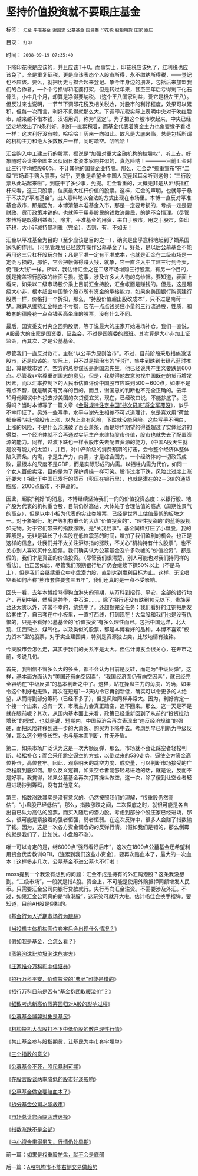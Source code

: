 # 坚持价值投资就不要跟庄基金

标签： `汇金` `平准基金` `谢国忠` `公墓基金` `国资委` `印花税` `股指期货` `庄家` `跟庄` 

目录： `打印`

时间： `2008-09-19 07:35:40`

下降印花税是应该的，并且应该T＋0。而事实上，印花税应该免了，红利税也应该免了，全是重复征税，更是应该表态个人股市所得，永不缴纳所得税，——登记也不应该。要么，就把历史亏损合起来登记。象今年身边的朋友，包括后来加盟我们的合作者，一个个亏损得和老婆打架，但是转过年来，甚至三年后亏得剩下化石骨头，小牛几个月，却算是净得要纳税。（这个王八国家利益，爱它是极左王八）。但反过来也说明，一节节下调印花税及相关税收，对股市的利好程度，效果可以累积，但每一次而言，利好不见得就那么大。下调印花税实际上表明中央对于吹红股市，越来越不惜本钱，汉语用词，称为“坚定”。为了把这个股市吹起来，中央已经坚定地发出了N条利好。利好一直累积着，而基金代表着资金主力也象耍猴子看戏一样：这次利好没有啦，哈哈哈！历来一向如此。故凡是大底来临，总是包括所谓的机构主力和绝大多数散户一样，同时踏空。哈哈哈！

汇金购入中工建三行的股票，据说是“加强对重大金融机构的控股权”，听上去，好象随时会让美帝国主义伙同日本资本家购并似的，真危险呐！————目前汇金对此三行平均控股60%，不计其他的国营企业持股。那么，汇金之“郑重宣布”在“二级”市场着手购入股票，似乎，更象是希望全中国人民竖起耳朵听到这句：“三行股票从此站起来啦”。到底干了多少事，免提。汇金看重的，大概无非是从沪综指杠杆来看，这三只股票，位属最大杠杆价值的股票。这样，汇金的声明，也就等于悬于不决的“平准基金”，出人意料地以合法的方式出现在市场里。本博一直反对平准基金救市，那是因为，本博清楚本准基金入市，那是一定要亏损的，亏损一定是要财政、货币政策冲销的，也就等于用非股民的钱救济股民，的确不合情理。（尽管本博将是既得利益者）。除非，平准基金的用资，来自于股市，用之于股市，象印花税，大小非减持暴利税（完全），否则，有，不如无！

汇金以平准基金为目的（至少应该是目的之一），确实是出乎意料地起到了嫡系国家队的作用。（可见管理层已经放弃操作公墓基金了）。好处，是以后公墓基金不能再用这三只杠杆股玩杂技；凡是平准一定有平准成本，也就是汇金在二级市场是一定会亏损的，那怕，它会把帐做得赚大钱，就象，它一直注入中工建三行到今天，仍“赚大钱”一样。所以，我估计汇金之在二级市场增购三行股票，有另一个目的，就是掩盖银行股改的帐面亏损。这事，涉及许多大人物的乌纱帽。要知道，表面上看来，如果以二级市场股价乘上目前汇金持股，汇金帐面是赚钱的。但是，这是超级大小非，根本超出中国整个股市所有资金的承接能力，如果象美国银行购买建行股票一样，价格打一个折扣，那么，“持股价值超出股改成本”，只不过是南苛一梦。就算从维持汇金帐面不亏损，它花一点点钱买住小量的三行流通股，性质，和被套的德隆花一点点钱买高坐庄的股票，没有什么不同。

最后，国资委支付央企回购股票，等于说最大的庄家开始进场补仓。我们一直说，A股最大的庄家是国资委，证监会，不过是国资委的跟班。其次算是大小非加上证监会，再其次，才是公墓基金。

尽管我们一直反对救市，主张“以公平为原则治市”。不过，目前阶段采取措施激活股市，还是应该的。实际上，只不过是把治市的“利好”，集中到跌到七绿八蓝时推出，算是救市罢了。空方的总参谋长是谢国忠先生，他已经说共产主义要跌到600点。尽管我非常尊重谢国忠的意见，但是，我觉得他故意忽视中国既在的货币增发因素，而以汇率控制下的人民币估值评价中国股市应跌到500－600点，如果不是有点不智，就是确实有另样的目的。而且，谢国忠的判断也不完全正确的。去年10月他建议中外投去抄美国的次贷便宜货，现在，已经改口说，不能抄底了。记得吗？当时本博写了一篇文章《[金融规律注定中国“抄次贷底”将全军覆没](../../../2008/2/28/金融规律注定中国“抄次贷底”将全军覆没.md)》，似乎不幸印证了。另外一些写手，水平与谢先生相差不可以道理计，总是喜欢用“荷兰郁金香”来比喻股市上涨，以为上涨有风险，下跌就没能风险。这些写手不明白，上涨的风险，不是什么泡沫破了百业萧条，而是炒作期望的得益超过了实体经济的得益，一个经济体就不会再通过实际生产来维持股市价值，股市也就失去了配置资源的能力。同样，过渡下跌也一样令股市失去配置资源的能力，（中国A股天生就是没有能力的太监），并且，对中产阶级的消费预期的打击，会令整个经济体整体陷入萧条。内需，才是生产力，内需，才是综合国力。一个经济体的一切政策成败，最根本的尺度不是GDP，而是实际形成的内需。以牺牲内需为代价，如同一个女人百般卖淫，目的是为了保护贞操一样可笑。股市过度下跌，风险比过度上涨还要大！相比于中国已发行的货币（积压在银行里），也就是潜在的2－3倍的通货膨胀，2000点股市，不算高的。

因此，超脱“利好”的消息，本博继续坚持我们一向的价值投资态度：以银行股、地产股为代表的机构重仓股，目前仍然高估，大体处于合理估值的高点（周期性景气的高点），但是以中小板为代表的实业类股票，已经是世界上估值最低的板块之一。对于象银行、地产等机构重仓的大盘“价值投资的”、“理性投资的”的蓝筹股视如无物。对于它们带来的指数涨跌，是“关我屁事”。基金同样打压了小盘股，我的理解是，无非是延长了小盘股在低位震荡的时间，增加了我们盈利的机会。也正是这样的信念，让我们并不太关注沪综指的涨跌，不关心“机构持有什么股票”，也不关心别人喜欢买什么股票。我们确实认为公墓基金及许多吹嘘的“价值投资”，都是假的，我们才是真正的价值投资。（尽管我们很清楚，别人可能也对我们持同样的看法）。也正因如此，尽管我们预期银行地产仍会继续下探50%以上（不是马上），但是我们会继续重仓中小盘潜力股，直到达到赢利目标为止。这样，无论唱空者如何声称“熊市套住要套三五年”，我们还真的是一点不受影响。

回头一看，去年本博给骂得狗血淋头的预期，从万科到招行、平安，全部的银行地产，再到中铝，然后是神华，中石油……，除了招行还没有跌到10元以下，贵族茅台还太贵以外，非常不幸的，统统中了。还超额完全任务：我们看好的江铜把朋友给套住了，自已套在中小板里，一直打西线，打到现在！大盘股和我们也是没有仇恨的，只是不看好公墓基金的“价值投资”有多么理性而已。包括中国远洋，北大荒、江西铜业、煤气化，以及类似的股票，都是本博看好的品种。本博不喜欢“权力资本”型的股票，对于实业建国类，特别是资源独占类，比较地情有独钟。

今天股市会怎么走，其实于我们的关系不是太大。但估计博友会很关心，在开市之前，多说几句。

首先，我相信不管多么大的多头，都不会认为目前是反转，而定为“中级反弹”。这样，基本面方面认为“美国还有向空因素”，“我国经济面仍有向空因素”，就已经完全容纳在“中级反弹”的基本判断之中了。这样，站在操盘主力的角度，的确，如果令这个利好也无效，再次在短短1－3天内令它再创新低，确实可以令更多的人绝望，从而得到部分筹码（已经不多了），但是风险同样非常大。因为，利好肯定一个接一个出来，总有一天，市场主力会真正踏空，追不回来。那么，这一天是不是就在眼前呢？其次，从国内基本面上来看，政策已经重新回到了从前的“投资拉动增长”的模式，也就是说，短期内，中国经济会再次表现出“违反经济规律”的强硬，而把风险转移到进一步的大萧条、购买力下降中去。考虑到早已判断为中级反弹，那么这个短多长空，也与基本面判断，并无矛盾。

第二，如果市场广泛认为这是一次大额反弹，那么，市场就不会让踩空者轻松判断、轻松补仓；而会采用跳空逼空的方式，以倒过来的530走势，逼使空方资金高位补仓，高位套牢。因此，观察明天的跳空力度、成交量，可以判断市场接受的广泛程度到底如何。那么反义逻辑，如果空仓者能够轻易进场的话，就是说，反而不是好事。我觉得，如果公墓基金再次打算操纵做空，这一次，除了傻到让空仓者轻易进场抄到筹码，没有其他意义。

第三，指数涨跌其实是没有意义的。仍然按照我们的理解，“权重股仍然高估”，“小盘股已经低估”，那么，指数涨跌之间，二次探底之时，就很可能是各自出自已认为高估的股票，而买入随后的潜力股。考虑到部分个股庄家已经进场，那么，很可能是紧接着的强者恒强，弱者恒弱。在这次反弹中，很多人会赚了指数输了钱。因为，这是一次各方资金调仓的的反弹行情。（假如我们是错的，那么倒霉的就是我们了，比如说，小盘股不涨）。

唯一可以肯定的是，继6000点“强烈看好后市”，这次在1800点公墓基金还希望利用资金优势教训QFII，（连累到我们这些小资金），要再次赔血本了，最大的一次血本！这样多走几次，公墓基金不进公墓也不行啦！

moss提到一个我没有想到的问题：汇金不成是持有的外汇购港股？这条我没想到。“二级市场”，一般就是指A股。资金上，不可能是使用外购抵押同额增发人民币。只需要汇金公司向银行贷款就行。央行再向汇金注资。不需要涉及外汇。不过，如果汇金公司真的是“救港股”，这玩笑可就开大啦。估计杨佳会换手榴弹。要知道，目前AH股是倒挂的。

《[基金行为人近期市场行为跟踪](../../../2007/9/15/基金行为人近期市场行为跟踪.md)》

《[当投机主体机构高位套牢后会出现什么情况？](../../../2007/9/2/当投机主体机构高位套牢后会出现什么情况？.md)》

《[假如我是基金，会怎么看？](../../../2008/10/30/假如我是基金，会怎么看？.md)》

《[蓝筹泡沫比垃圾泡沫危害大](../../../2007/9/1/蓝筹泡沫比垃圾泡沫危害大.md)》

《[庄家推介万科和中信证券](../../../2007/9/1/庄家为什么推介中信和万科.md)》

《[招行万科平安，价值投资的“典范”可能是错的](../../../2008/7/3/招行万科平安价值投资只怕其实难符.md)》

《[招行万科目前是否有“基金抱团取暖溢价”？](../../../2008/7/8/招行万科权重股是否因基金抱团而高估？.md)》

《[细致考虑新高价蓝筹回归对A股的影响过程](../../../2007/9/24/细致考虑新高价蓝筹回归对A股的影响过程.md)》

《[公募基金博羿对象是基民](../../../2007/9/27/公募基金博羿对象是基民.md)》

《[机构投机大盘股打不下中低价股的散户理性行情](../../../2007/8/29/机构投机大盘股打不下中低价股的散户理性行情.md)》

《[禁止基金参与股指期货，让基民为牛市套牢埋单](../../../2007/11/10/禁止基金参与股指期货，让基民为牛市套牢埋单.md)》

《[三个指数的意义](../../../2007/11/6/三个指数的代表意义.md)》

《[公募基金不死，股民暴利可期](../../../2008/4/24/公募基金不死，股民暴利可期.md)》

《[在股言股谈两率降低的股市好淡影响](../../../2008/9/16/人民币升值不以中国意志为转移.md)》

《[公墓基金做空要赔血本了](../../../2008/9/19/坚持价值投资就不要跟庄基金.md)》

《[拆分基金公司才能救市](../../../2008/9/23/可能拆分基金公司才能真正救市.md)》

《[市场总让您面临两难选择](../../../2008/9/19/A股机构市不能右侧交易做趋势.md)》

《[指数涨跌不是全部](../../../2008/9/20/理性投资无关大小盘.md)》

《[中小资金患得患失，行情仍处早期](../../../2008/9/21/中小资金患得患失，行情仍处早期.md)》



前一篇：[如果是权重股护盘，就不会是底部](../../../2008/9/18/如果是权重股护盘，就不会是底部.md)

后一篇：[A股机构市不能右侧交易做趋势](../../../2008/9/19/A股机构市不能右侧交易做趋势.md)
